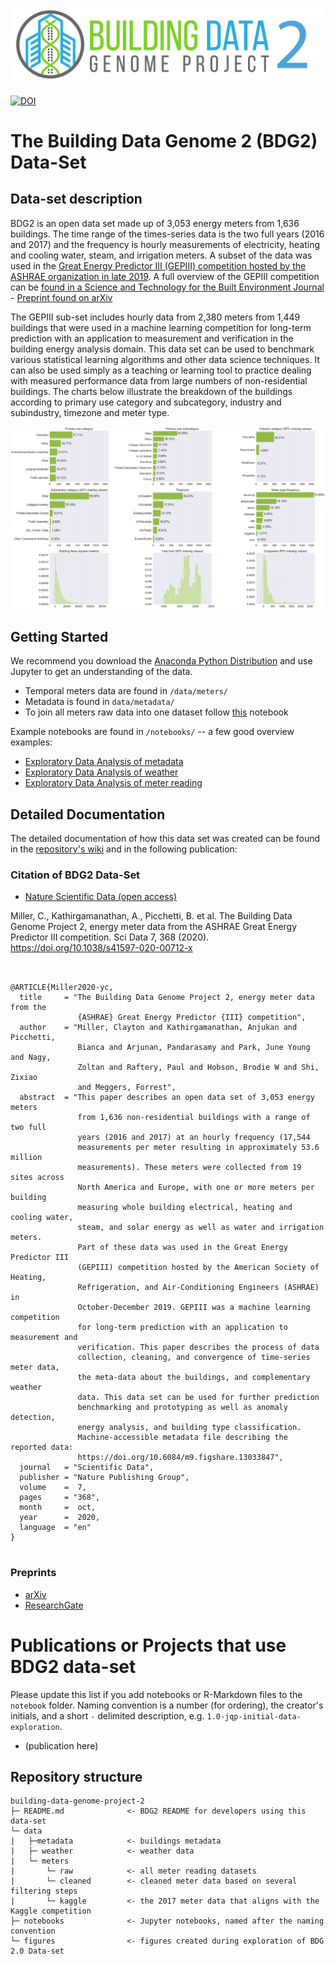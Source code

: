 ![logo](figures/buildingdatagenome2.png)

[![DOI](https://zenodo.org/badge/247690451.svg)](https://zenodo.org/badge/latestdoi/247690451)

# The Building Data Genome 2 (BDG2) Data-Set
## Data-set description
BDG2 is an open data set made up of 3,053 energy meters from 1,636 buildings. The time range of the times-series data is the two full years (2016 and 2017) and the frequency is hourly measurements of electricity, heating and cooling water, steam, and irrigation meters. A subset of the data was used in the [Great Energy Predictor III (GEPIII) competition hosted by the ASHRAE organization in late 2019](https://www.kaggle.com/c/ashrae-energy-prediction). A full overview of the GEPIII competition can be [found in a Science and Technology for the Built Environment Journal](https://www.tandfonline.com/doi/full/10.1080/23744731.2020.1795514) - [Preprint found on arXiv](https://arxiv.org/abs/2007.06933)

The GEPIII sub-set includes hourly data from 2,380 meters from 1,449 buildings that were used in a machine learning competition for long-term prediction with an application to measurement and verification in the building energy analysis domain. This data set can be used to benchmark various statistical learning algorithms and other data science techniques. It can also be used simply as a teaching or learning tool to practice dealing with measured performance data from large numbers of non-residential buildings. The charts below illustrate the breakdown of the buildings according to primary use category and subcategory, industry and subindustry, timezone and meter type.<br>

![cat_features](figures/metadata_features.png)

## Getting Started
We recommend you download the [Anaconda Python Distribution](https://www.continuum.io/downloads) and use Jupyter to get an understanding of the data.
- Temporal meters data are found in `/data/meters/`
- Metadata is found in `data/metadata/`
- To join all meters raw data into one dataset follow [this](/notebooks/00_All-meters-dataset.ipynb) notebook

Example notebooks are found in `/notebooks/` -- a few good overview examples:
- [Exploratory Data Analysis of metadata](notebooks/01_EDA-metadata.ipynb)
- [Exploratory Data Analysis of weather](notebooks/02_EDA-weather.ipynb)
- [Exploratory Data Analysis of meter reading](notebooks/03_EDA-meter-reading.ipynb)

## Detailed Documentation
The detailed documentation of how this data set was created can be found in the [repository's wiki](https://github.com/buds-lab/building-data-genome-project-2/wiki) and in the following publication:

### Citation of BDG2 Data-Set
* [Nature Scientific Data (open access)](https://www.nature.com/articles/s41597-020-00712-x)

Miller, C., Kathirgamanathan, A., Picchetti, B. et al. The Building Data Genome Project 2, energy meter data from the ASHRAE Great Energy Predictor III competition. Sci Data 7, 368 (2020). https://doi.org/10.1038/s41597-020-00712-x

```


@ARTICLE{Miller2020-yc,
  title     = "The Building Data Genome Project 2, energy meter data from the
               {ASHRAE} Great Energy Predictor {III} competition",
  author    = "Miller, Clayton and Kathirgamanathan, Anjukan and Picchetti,
               Bianca and Arjunan, Pandarasamy and Park, June Young and Nagy,
               Zoltan and Raftery, Paul and Hobson, Brodie W and Shi, Zixiao
               and Meggers, Forrest",
  abstract  = "This paper describes an open data set of 3,053 energy meters
               from 1,636 non-residential buildings with a range of two full
               years (2016 and 2017) at an hourly frequency (17,544
               measurements per meter resulting in approximately 53.6 million
               measurements). These meters were collected from 19 sites across
               North America and Europe, with one or more meters per building
               measuring whole building electrical, heating and cooling water,
               steam, and solar energy as well as water and irrigation meters.
               Part of these data was used in the Great Energy Predictor III
               (GEPIII) competition hosted by the American Society of Heating,
               Refrigeration, and Air-Conditioning Engineers (ASHRAE) in
               October-December 2019. GEPIII was a machine learning competition
               for long-term prediction with an application to measurement and
               verification. This paper describes the process of data
               collection, cleaning, and convergence of time-series meter data,
               the meta-data about the buildings, and complementary weather
               data. This data set can be used for further prediction
               benchmarking and prototyping as well as anomaly detection,
               energy analysis, and building type classification.
               Machine-accessible metadata file describing the reported data:
               https://doi.org/10.6084/m9.figshare.13033847",
  journal   = "Scientific Data",
  publisher = "Nature Publishing Group",
  volume    =  7,
  pages     = "368",
  month     =  oct,
  year      =  2020,
  language  = "en"
}


```

### Preprints
* [arXiv](https://arxiv.org/abs/2006.02273)
* [ResearchGate](https://www.researchgate.net/publication/341895125_The_Building_Data_Genome_Project_2_Hourly_energy_meter_data_from_the_ASHRAE_Great_Energy_Predictor_III_competition)

# Publications or Projects that use BDG2 data-set
Please update this list if you add notebooks or R-Markdown files to the ``notebook`` folder. Naming convention is a number (for ordering), the creator's initials, and a short `-` delimited description, e.g. `1.0-jqp-initial-data-exploration`.

- (publication here)

## Repository structure
```
building-data-genome-project-2
├─ README.md              <- BDG2 README for developers using this data-set
└─ data
|   ├─metadata            <- buildings metadata
|   ├─ weather            <- weather data
|   └─ meters
|       └─ raw            <- all meter reading datasets
|       └─ cleaned        <- cleaned meter data based on several filtering steps
|       └─ kaggle         <- the 2017 meter data that aligns with the Kaggle competition
├─ notebooks              <- Jupyter notebooks, named after the naming convention
└─ figures                <- figures created during exploration of BDG 2.0 Data-set
```


